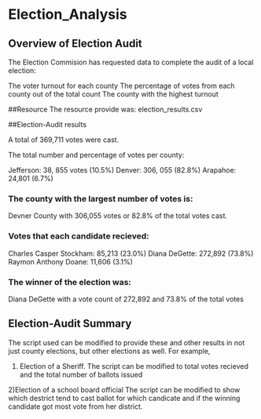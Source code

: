 # Election_Analysis


## Overview of Election Audit
The Election Commision has requested data to complete the audit of a local election:

The voter turnout for each county
The percentage of votes from each county out of the total count
The county with the highest turnout

##Resource
The resource provide was:
election_results.csv

##Election-Audit results

A total of 369,711 votes were cast.

The total number and percentage of votes per county:

Jefferson: 38, 855 votes (10.5%)
Denver: 306, 055 (82.8%)
Arapahoe: 24,801 (6.7%)

### The county with the largest number of votes is:
Devner County with 306,055 votes or 82.8% of the total votes cast.

### Votes that each candidate recieved:
Charles Casper Stockham: 85,213 (23.0%)
Diana DeGette: 272,892 (73.8%)
Raymon Anthony Doane: 11,606 (3.1%)

### The winner of the election was:
Diana DeGette with a vote count of 272,892 and 73.8% of the total votes

## Election-Audit Summary

The script used can be modified to provide these and other results in not just county elections, but other elections as well. For example,

1) Election of a Sheriff.
The script can be modified to total votes recieved and the total number of ballots issued

2)Election of a school board official
The script can be modified to show which destrict tend to cast ballot for which candicate and if the winning candidate got most vote from her district.

